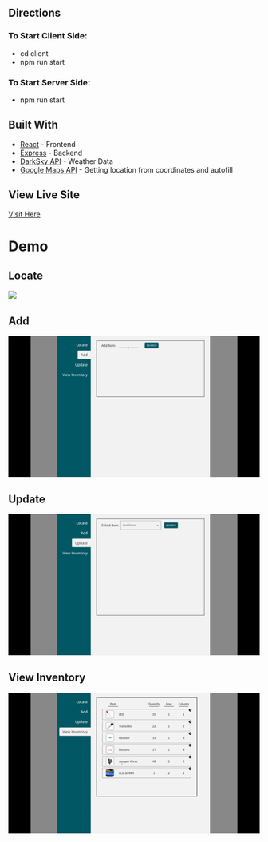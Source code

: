 ## Directions
### To Start Client Side:
* cd client
* npm run start

### To Start Server Side:
* npm run start

## Built With

* [React](https://reactjs.org/) - Frontend
* [Express](https://expressjs.com/) - Backend
* [DarkSky API](https://darksky.net/dev) - Weather Data
* [Google Maps API](https://developers.google.com/maps/documentation) - Getting location from coordinates and autofill

## View Live Site
[Visit Here](https://my-react-weatherapp.herokuapp.com/)
# Demo
## Locate
![](Locate-tab.gif)
## Add
![](Add-tab.gif)
## Update
![](Update-tab.gif)
## View Inventory
![](ViewInventory-tab.gif)
